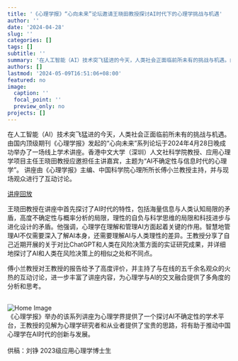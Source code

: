 ```yaml
---
title: '《心理学报》“心向未来”论坛邀请王晓田教授探讨AI时代下的心理学挑战与机遇'
author: ''
date: '2024-04-28'
slug: ''
categories: []
tags: []
subtitle: ''
summary: '在人工智能（AI）技术突飞猛进的今天，人类社会正面临前所未有的挑战与机遇。由国内顶级期刊《心理学报》发起的“心向未来”系列论坛于2024年4月28日晚成功举办了一场线上学术讲座。'
authors: []
lastmod: '2024-05-09T16:51:06+08:00'
featured: no
image:
  caption: ''
  focal_point: ''
  preview_only: no
projects: []
---
```

在人工智能（AI）技术突飞猛进的今天，人类社会正面临前所未有的挑战与机遇。由国内顶级期刊《心理学报》发起的“心向未来”系列论坛于2024年4月28日晚成功举办了一场线上学术讲座。香港中文大学（深圳）人文社科学院教授、应用心理学项目主任王晓田教授应邀担任主讲嘉宾，主题为“AI不确定性与信息时代的心理学”。 讲座由《心理学报》主编、中国科学院心理所所长傅小兰教授主持，并与现场观众进行了互动讨论。

[讲座回放](https://eyhxg.xetslk.com/sl/3vGUA0)

王晓田教授在讲座中首先探讨了AI时代的特性，包括海量信息与人类认知局限的矛盾，高度不确定性与概率分析的局限，理性的自负与科学思维的局限和科技进步与进化设计的矛盾。他强调，心理学在理解和管理AI方面起着关键的作用。智慧地管理AI不仅需要深入了解AI本身，还需要理解AI与人类理性的差异。王教授分享了自己近期开展的关于对比ChatGPT和人类在风险决策方面的实证研究成果，并详细地探讨了AI和人类在风险决策上的相似之处和不同点。 

傅小兰教授对王教授的报告给予了高度评价，并主持了与在线的五千余名观众的火热的互动讨论，进一步丰富了讲座内容，为心理学与AI的交叉融合提供了多角度的分析和思考。

<br>
<img src="/images/pic4.png" style="max-width: 100%;" alt="Home Image">
<br>
《心理学报》举办的该系列讲座为心理学界提供了一个探讨AI不确定性的学术平台，王教授的见解为心理学研究者和从业者提供了宝贵的思路，将有助于推动中国心理学在AI时代的创新与发展。
<br>
<br>
供稿：刘铮 2023级应用心理学博士生

